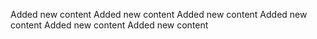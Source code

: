  Added new content
Added new content
Added new content
Added new content
Added new content
Added new content
